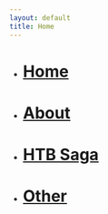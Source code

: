 ```yaml
---
layout: default
title: Home
---
```


* # [Home](https://takaya1337.github.io/)
* # [About](https://takaya1337.github.io/about)
* # [HTB Saga](https://takaya1337.github.io/htb)
* # [Other](https://takaya1337.github.io/others)

